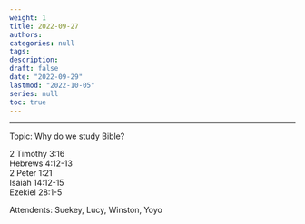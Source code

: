 ```yaml
---
weight: 1
title: 2022-09-27
authors:
categories: null
tags:
description: 
draft: false
date: "2022-09-29"
lastmod: "2022-10-05"
series: null
toc: true
---
```


<!--more-->
---
Topic:  Why do we study Bible?  

2 Timothy 3:16  
Hebrews 4:12-13  
2 Peter 1:21  
Isaiah 14:12-15  
Ezekiel 28:1-5  


Attendents: Suekey, Lucy, Winston, Yoyo

<script>
	var refTagger = {
		settings: {
			bibleVersion: "KJV" /*hlybblsmpshndtn*/
		}
	}; 

	(function(d, t) {
		var n=d.querySelector('[nonce]');
		refTagger.settings.nonce = n && (n.nonce||n.getAttribute('nonce'));
		var g = d.createElement(t), s = d.getElementsByTagName(t)[0];
		g.src = 'https://api.reftagger.com/v2/RefTagger.js';
		g.nonce = refTagger.settings.nonce;
		s.parentNode.insertBefore(g, s);
	}(document, 'script'));
</script>